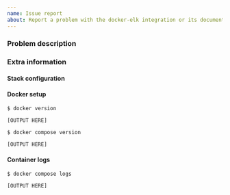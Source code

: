 ```yaml
---
name: Issue report
about: Report a problem with the docker-elk integration or its documentation.
---
```


<!--
Thanks for your issue report!

In order for us to be able to reproduce the problem and identify the root cause
quickly, we kindly ask you to include *all* the information requested below in
your issue report. It saves us a lot of effort and allows us to provide you
with a solution with as little delay as possible.

Issues submitted without the requested information will be closed.
Thank you for your understanding.
-->


### Problem description

<!--
Please be as descriptive as possible regarding the encountered issue versus the
expected outcome.
-->

### Extra information

#### Stack configuration

<!--
Please mention all changes performed to the default configuration, including to Dockerfiles.
If possible, provide the output of the `git diff` command.
-->

#### Docker setup

<!--
Please paste the full output of the `docker version` command below.

Example:

Client: Docker Engine - Community
 Version:           20.10.2
 API version:       1.41
 ...
-->

```console
$ docker version

[OUTPUT HERE]
```

<!--
Please paste the full output of the `docker compose version` command below.

Example:

Docker Compose version 2.27.0
-->

```console
$ docker compose version

[OUTPUT HERE]
```

#### Container logs

<!--
Please paste the full output of the `docker compose logs` command below.

Example:

elasticsearch_1  | Created elasticsearch keystore in /usr/share/elasticsearch/config/elasticsearch.keystore
elasticsearch_1  | {"@timestamp":"2021-01-16T21:53:38.331Z", "log.level": "INFO", "message":"version...
kibana_1         | {"type":"log","@timestamp":"2021-01-16T21:54:10+00:00","tags":["info","plugins-system"],...
...
-->

```console
$ docker compose logs

[OUTPUT HERE]
```
